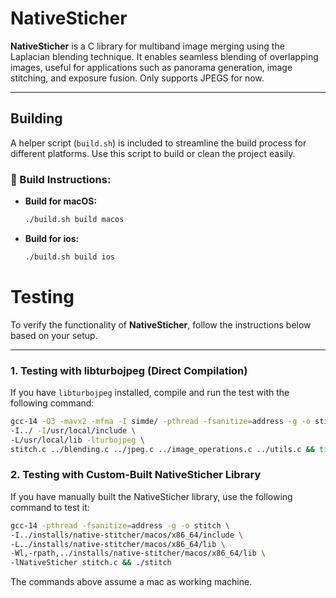 # NativeSticher
**NativeSticher** is a C library for multiband image merging using the Laplacian blending technique.
It enables seamless blending of overlapping images, useful for applications such as panorama generation, image stitching, and exposure fusion. Only supports JPEGS for now.

---

## Building
A helper script (`build.sh`) is included to streamline the build process for different platforms.
Use this script to build or clean the project easily.

### 🔨 Build Instructions:
- **Build for macOS:**
  ```bash
  ./build.sh build macos
  ```
- **Build for ios:**
  ```bash
  ./build.sh build ios
  ```

# Testing

To verify the functionality of **NativeSticher**, follow the instructions below based on your setup.

---

### 1. Testing with libturbojpeg (Direct Compilation)
If you have `libturbojpeg` installed, compile and run the test with the following command:
```bash
gcc-14 -O3 -mavx2 -mfma -I simde/ -pthread -fsanitize=address -g -o stitch \
-I../ -I/usr/local/include \
-L/usr/local/lib -lturbojpeg \
stitch.c ../blending.c ../jpeg.c ../image_operations.c ../utils.c && time ./stitch
```

### 2. Testing with Custom-Built NativeSticher Library
If you have manually built the NativeSticher library, use the following command to test it:
```bash
gcc-14 -pthread -fsanitize=address -g -o stitch \
-I../installs/native-stitcher/macos/x86_64/include \
-L../installs/native-stitcher/macos/x86_64/lib \
-Wl,-rpath,../installs/native-stitcher/macos/x86_64/lib \
-lNativeSticher stitch.c && ./stitch
```
The commands above assume a mac as working machine.
